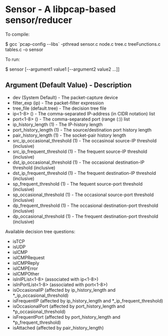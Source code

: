 Sensor - A libpcap-based sensor/reducer
=======================================

To compile:

$ gcc \`pcap-config --libs\` -pthread sensor.c node.c tree.c treeFunctions.c tables.c -o sensor

To run:

$ sensor [--argument1 value1 [--argument2 value2 ...]]

Argument (Default Value) - Description
--------------------------------------
- dev (System Default) - The packet-capture device
- filter_exp (ip) - The packet-filter expression
- tree_file (default.tree) - The decision tree file
- ip<1-8> () - The comma-separated IP-address (in CIDR notation) list
- port<1-8> () - The comma-separated port (range (<lower port>:<upper port>)) list
- ip_history_length (1) - The IP-history length
- port_history_length (1) - The source/destination port history length
- pair_history_length (1) - The socket-pair history length
- src_ip_occasional_threshold (1) - The occasinoal source-IP threshold (inclusive)
- src_ip_frequent_threshold (1) - The frequent source-IP threshold (inclusive)
- dst_ip_occasional_threshold (1) - The occasional destination-IP threshold (inclusive)
- dst_ip_frequent_threshold (1) - The frequent destination-IP threshold (inclusive)
- sp_frequent_threshold (1) - The fequent source-port threshold (inclusive)
- sp_occasional_threshold (1) - The occasional source-port threshold (inclusive)
- dp_frequent_threshold (1) - The occasional destination-port threshold (inclusive)
- dp_occasional_threshold (1) - The frequent destination-port threshold (inclusive)

Available decision tree questions:
- isTCP
- isUDP
- isICMP
- isICMPRequest
- isICMPReply
- isICMPError
- isICMPOther
- isInIPList<1-8> (associated with ip<1-8>)
- isInPortList<1-8> (associated with port<1-8>)
- isOccasionalIP (affected by ip_history_length and *_ip_occasional_threshold)
- isFrequentIP (affected by ip_history_length and *_ip_frequent_threshold)
- isOccasionalPort (affected by port_history_length and *p_occasional_threshold)
- isFrequentPort (affected by port_history_length and *p_frequent_threshold)
- isAttached (affected by pair_history_length)
